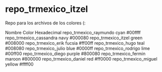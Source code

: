 # repo_trmexico_itzel
Repo para los archivos de los colores (: 

Nombre Color Hexadecimal
repo_trmexico_raymundo cyan #00ffff
repo_trmexico_cassandra navy #000080
repo_trmexico_itzel green #008000
repo_trmexico_erik fucsia #ff00ff
repo_trmexico_hugo teal #008080
repo_trmexico_julio blue #0000ff
repo_trmexico_rodrigo lime #00ff00
repo_trmexico_diego purple #800080
repo_trmexico_fermin maroon #800000
repo_trmexico_daniel red #ff0000
repo_trmexico_miguel yellow #ffff00
